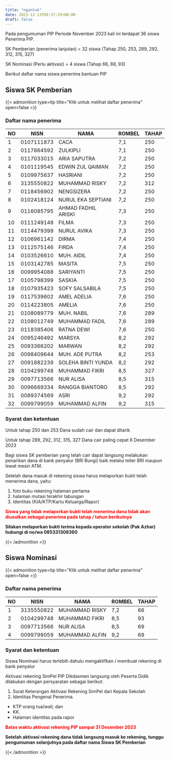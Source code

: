 ```yaml
---
title: "ngantuk"
date: 2023-12-13T09:37:33+08:00
draft: false
---
```


Pada pengumuman PIP Periode November 2023 kali ini terdapat 36 siswa Penerima PIP. 

SK Pemberian (penerima lanjutan)    = 32 siswa (Tahap 250, 253, 289, 292, 312, 315, 327)

SK Nominasi (Perlu aktivasi)        = 4 siswa (Tahap 66, 69, 93)

Berikut daftar nama siswa penerima bantuan PIP

## Siswa SK Pemberian

{{< admonition type=tip title="Klik untuk melihat daftar penerima" open=false >}}

### Daftar nama penerima

| NO | NISN       | NAMA                | ROMBEL | TAHAP |
| -- | ---------- | ------------------- | ------ | ----- |
| 1  | 0107111873 | CACA                | 7,1    | 250   |
| 2  | 0117864592 | ZULKIPLI            | 7,1    | 250   |
| 3  | 0117033015 | ARIA SAPUTRA        | 7,2    | 250   |
| 4  | 0101119545 | EDWIN ZUL QAIMAN    | 7,2    | 250   |
| 5  | 0109975637 | HASRIANI            | 7,2    | 250   |
| 6  | 3135550822 | MUHAMMAD RISKY      | 7,2    | 312   |
| 7  | 0118456902 | NENGSIZERA          | 7,2    | 250   |
| 8  | 0102418124 | NURUL EKA SEPTIANI  | 7,2    | 250   |
| 9  | 0116085795 | AHMAD FADHIL ARISKI | 7,3    | 250   |
| 10 | 0111249148 | FILMA               | 7,3    | 250   |
| 11 | 0114479399 | NURUL AVIKA         | 7,3    | 250   |
| 12 | 0106961142 | DIRMA               | 7,4    | 250   |
| 13 | 0112575146 | FIRDA               | 7,4    | 250   |
| 14 | 0103526610 | MUH. AIDIL          | 7,4    | 250   |
| 15 | 0103142785 | MASITA              | 7,5    | 250   |
| 16 | 0099954088 | SARIYANTI           | 7,5    | 250   |
| 17 | 0105798399 | SASKIA              | 7,5    | 250   |
| 18 | 0107935423 | SOFY SALSABILA      | 7,5    | 250   |
| 19 | 0117539602 | AMEL ADELIA         | 7,6    | 250   |
| 20 | 0114223805 | AMELIA              | 7,6    | 250   |
| 21 | 0108089779 | MUH. NABIL          | 7,6    | 289   |
| 22 | 0108012749 | MUHAMMAD FADIL      | 7,6    | 289   |
| 23 | 0118385406 | RATNA DEWI          | 7,6    | 250   |
| 24 | 0095246492 | MARSYA              | 8,2    | 292   |
| 25 | 0093366202 | MARWAN              | 8,2    | 292   |
| 26 | 0098409644 | MUH. ADE PUTRA      | 8,2    | 253   |
| 27 | 0091882239 | SOLEHA BINTI YUNDA  | 8,2    | 292   |
| 28 | 0104299748 | MUHAMMAD FIKRI      | 8,5    | 327   |
| 29 | 0097713566 | NUR ALISA           | 8,5    | 315   |
| 30 | 0096669334 | RANGGA BIANTORO     | 8,5    | 292   |
| 31 | 0089374569 | ASRI                | 9,2    | 292   |
| 32 | 0099799059 | MUHAMMAD ALFIN      | 9,2    | 315   |

### Syarat dan ketentuan

Untuk tahap 250 dan 253 Dana sudah cair dan dapat ditarik 

Untuk tahap 289, 292, 312, 315, 327 Dana cair paling cepat 6 Desember 2023

Bagi siswa SK pemberian yang telah cair dapat langsung melakukan penarikan dana di bank penyalur (BRI Bungi) baik melalui teller BRI maupun lewat mesin ATM.

Setelah dana masuk di rekening siswa harus melaporkan bukti telah menerima dana, yaitu:

1. foto buku rekening halaman pertama
2. halaman mutasi terakhir tabungan
3. Identitas (KIA/KTP/Kartu Keluarga/Rapor)

<span style="color:#ff0000"> **Siswa yang tidak melaporkan bukti telah menerima dana tidak akan diusulkan sebagai penerima pada tahap / tahun berikutnya** </span>

**Silakan melaporkan bukti terima kepada operator sekolah (Pak Azhar) hubungi di no/wa 085331308360**

{{< /admonition >}}

## Siswa Nominasi

{{< admonition type=tip title="Klik untuk melihat daftar penerima" open=false >}}

### Daftar nama penerima

| NO | NISN       | NAMA           | ROMBEL | TAHAP |
| -- | ---------- | -------------- | ------ | ----- |
| 1  | 3135550822 | MUHAMMAD RISKY | 7,2    | 66    |
| 2  | 0104299748 | MUHAMMAD FIKRI | 8,5    | 93    |
| 3  | 0097713566 | NUR ALISA      | 8,5    | 69    |
| 4  | 0099799059 | MUHAMMAD ALFIN | 9,2    | 69    |

### Syarat dan ketentuan

Siswa Nominasi harus terlebih dahulu mengaktifkan / membuat rekening di bank penyalur

Aktivasi rekening SimPel PIP Dikdasmen langsung oleh Peserta Didik dilakukan dengan persyaratan sebagai berikut:

1. Surat Keterangan Aktivasi Rekening SimPel dari Kepala Sekolah
2. Identitas Pengenal Penerima.

- KTP orang tua/wali; dan
- KK.
- Halaman identitas pada rapor

<span style="color:#ff0000"> **Batas waktu aktivasi rekening PIP sampai 31 Desember 2023** </span>

**Setelah aktivasi rekening dana tidak langsung masuk ke rekening, tunggu pengumuman selanjutnya pada daftar nama Siswa SK Pemberian**

{{< /admonition >}}
